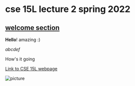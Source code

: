 # cse 15L lecture 2 spring 2022

## [welcome section](https://sites.google.com/eng.ucsd.edu/cse-15l-spring-2022/syllabus)

**Hello**! amazing :)

*abcdef*

How's it going

[Link to CSE 15L webpage](https://sites.google.com/eng.ucsd.edu/cse-15l-spring-2022/syllabus)

![picture]()